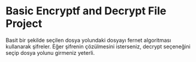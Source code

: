# Basic Encryptf and Decrypt File Project
Basit bir şekilde seçilen dosya yolundaki dosyayı fernet algoritması kullanarak şifreler. Eğer şifrenin çözülmesini isterseniz, decrypt seçeneğini seçip dosya yolunu girmeniz yeterli.
